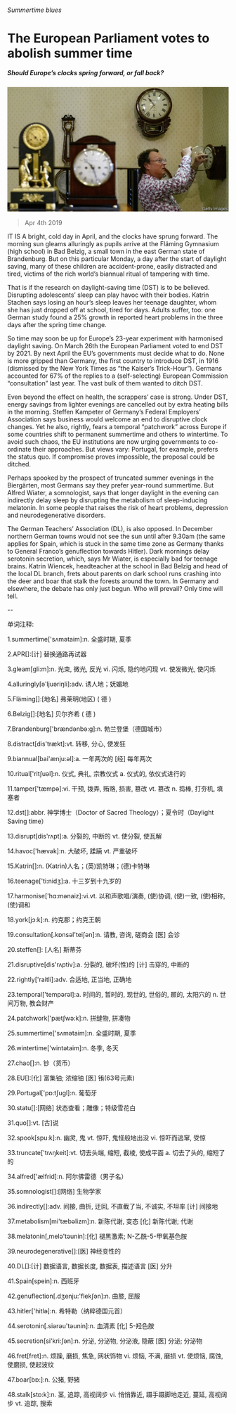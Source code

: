 ###### Summertime blues

# The European Parliament votes to abolish summer time 

##### Should Europe’s clocks spring forward, or fall back? 

![image](images/20190406_EUP507.jpg) 

> Apr 4th 2019 

IT IS A bright, cold day in April, and the clocks have sprung forward. The morning sun gleams alluringly as pupils arrive at the Fläming Gymnasium (high school) in Bad Belzig, a small town in the east German state of Brandenburg. But on this particular Monday, a day after the start of daylight saving, many of these children are accident-prone, easily distracted and tired, victims of the rich world’s biannual ritual of tampering with time. 

That is if the research on daylight-saving time (DST) is to be believed. Disrupting adolescents’ sleep can play havoc with their bodies. Katrin Stachen says losing an hour’s sleep leaves her teenage daughter, whom she has just dropped off at school, tired for days. Adults suffer, too: one German study found a 25% growth in reported heart problems in the three days after the spring time change. 

So time may soon be up for Europe’s 23-year experiment with harmonised daylight saving. On March 26th the European Parliament voted to end DST by 2021. By next April the EU’s governments must decide what to do. None is more gripped than Germany, the first country to introduce DST, in 1916 (dismissed by the New York Times as “the Kaiser’s Trick-Hour”). Germans accounted for 67% of the replies to a (self-selecting) European Commission “consultation” last year. The vast bulk of them wanted to ditch DST. 

Even beyond the effect on health, the scrappers’ case is strong. Under DST, energy savings from lighter evenings are cancelled out by extra heating bills in the morning. Steffen Kampeter of Germany’s Federal Employers’ Association says business would welcome an end to disruptive clock changes. Yet he also, rightly, fears a temporal “patchwork” across Europe if some countries shift to permanent summertime and others to wintertime. To avoid such chaos, the EU institutions are now urging governments to co-ordinate their approaches. But views vary: Portugal, for example, prefers the status quo. If compromise proves impossible, the proposal could be ditched. 

Perhaps spooked by the prospect of truncated summer evenings in the Biergärten, most Germans say they prefer year-round summertime. But Alfred Wiater, a somnologist, says that longer daylight in the evening can indirectly delay sleep by disrupting the metabolism of sleep-inducing melatonin. In some people that raises the risk of heart problems, depression and neurodegenerative disorders. 

The German Teachers’ Association (DL), is also opposed. In December northern German towns would not see the sun until after 9.30am (the same applies for Spain, which is stuck in the same time zone as Germany thanks to General Franco’s genuflection towards Hitler). Dark mornings delay serotonin secretion, which, says Mr Wiater, is especially bad for teenage brains. Katrin Wiencek, headteacher at the school in Bad Belzig and head of the local DL branch, frets about parents on dark school runs crashing into the deer and boar that stalk the forests around the town. In Germany and elsewhere, the debate has only just begun. Who will prevail? Only time will tell. 

-- 

 单词注释:

1.summertime['sʌmәtaim]:n. 全盛时期, 夏季 

2.APR[]:[计] 替换通路再试器 

3.gleam[gli:m]:n. 光束, 微光, 反光 vi. 闪烁, 隐约地闪现 vt. 使发微光, 使闪烁 

4.alluringly[ə'ljuəriŋli]:adv. 诱人地；妩媚地 

5.Fläming[]:[地名] 弗莱明(地区) ( 德 ) 

6.Belzig[]:[地名] 贝尔齐希 ( 德 ) 

7.Brandenburg['brændənbə:ɡ]:n. 勃兰登堡（德国城市） 

8.distract[dis'trækt]:vt. 转移, 分心, 使发狂 

9.biannual[bai'ænju:әl]:a. 一年两次的 [经] 每年两次 

10.ritual['ritʃuәl]:n. 仪式, 典礼, 宗教仪式 a. 仪式的, 依仪式进行的 

11.tamper['tæmpә]:vi. 干预, 拨弄, 贿赂, 损害, 篡改 vt. 篡改 n. 捣棒, 打夯机, 填塞者 

12.dst[]:abbr. 神学博士（Doctor of Sacred Theology）；夏令时（Daylight Saving time） 

13.disrupt[dis'rʌpt]:a. 分裂的, 中断的 vt. 使分裂, 使瓦解 

14.havoc['hævәk]:n. 大破坏, 蹂躏 vt. 严重破坏 

15.Katrin[]:n. (Katrin)人名；(英)凯特琳；(德)卡特琳 

16.teenage['ti:nidʒ]:a. 十三岁到十九岁的 

17.harmonise['hɑ:mәnaiz]:vi.vt. 以和声歌唱/演奏, (使)协调, (使)一致, (使)相称, (使)调和 

18.york[jɔ:k]:n. 约克郡；约克王朝 

19.consultation[.kɒnsәl'teiʃәn]:n. 请教, 咨询, 磋商会 [医] 会诊 

20.steffen[]: [人名] 斯蒂芬 

21.disruptive[dis'rʌptiv]:a. 分裂的, 破坏(性)的 [计] 击穿的, 中断的 

22.rightly['raitli]:adv. 合适地, 正当地, 正确地 

23.temporal['tempәrәl]:a. 时间的, 暂时的, 现世的, 世俗的, 颞的, 太阳穴的 n. 世间万物, 教会财产 

24.patchwork['pætʃwә:k]:n. 拼缝物, 拼凑物 

25.summertime['sʌmәtaim]:n. 全盛时期, 夏季 

26.wintertime['wintәtaim]:n. 冬季, 冬天 

27.chao[]:n. 钞（货币） 

28.EU[]:[化] 富集铀; 浓缩铀 [医] 铕(63号元素) 

29.Portugal['pɒ:tʃugl]:n. 葡萄牙 

30.statu[]:[网络] 状态查看；雕像；特级雪花白 

31.quo[]:vt. [古]说 

32.spook[spu:k]:n. 幽灵, 鬼 vt. 惊吓, 鬼怪般地出没 vi. 惊吓而逃窜, 受惊 

33.truncate['trʌŋkeit]:vt. 切去头端, 缩短, 截棱, 使成平面 a. 切去了头的, 缩短了的 

34.alfred['ælfrid]:n. 阿尔佛雷德（男子名） 

35.somnologist[]:[网络] 生物学家 

36.indirectly[]:adv. 间接, 曲折, 迂回, 不直截了当, 不诚实, 不坦率 [计] 间接地 

37.metabolism[mi'tæbәlizm]:n. 新陈代谢, 变态 [化] 新陈代谢; 代谢 

38.melatonin[,melә'tәunin]:[化] 褪黑激素; N-乙酰-5-甲氧基色胺 

39.neurodegenerative[]:[医] 神经变性的 

40.DL[]:[计] 数据语言, 数据长度, 数据表, 描述语言 [医] 分升 

41.Spain[spein]:n. 西班牙 

42.genuflection[.dʒenju:'flekʃәn]:n. 曲膝, 屈服 

43.hitler['hitlә]:n. 希特勒（纳粹德国元首） 

44.serotonin[.siәrәu'tәunin]:n. 血清素 [化] 5-羟色胺 

45.secretion[si'kri:ʃәn]:n. 分泌, 分泌物, 分泌液, 隐蔽 [医] 分泌; 分泌物 

46.fret[fret]:n. 烦躁, 磨损, 焦急, 网状饰物 vi. 烦恼, 不满, 磨损 vt. 使烦恼, 腐蚀, 使磨损, 使起波纹 

47.boar[bɒ:]:n. 公猪, 野猪 

48.stalk[stɒ:k]:n. 茎, 追踪, 高视阔步 vi. 悄悄靠近, 蹑手蹑脚地走近, 蔓延, 高视阔步 vt. 追踪, 搜索 

